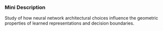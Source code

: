 ### Mini Description

Study of how neural network architectural choices influence the geometric properties of learned representations and decision boundaries.
